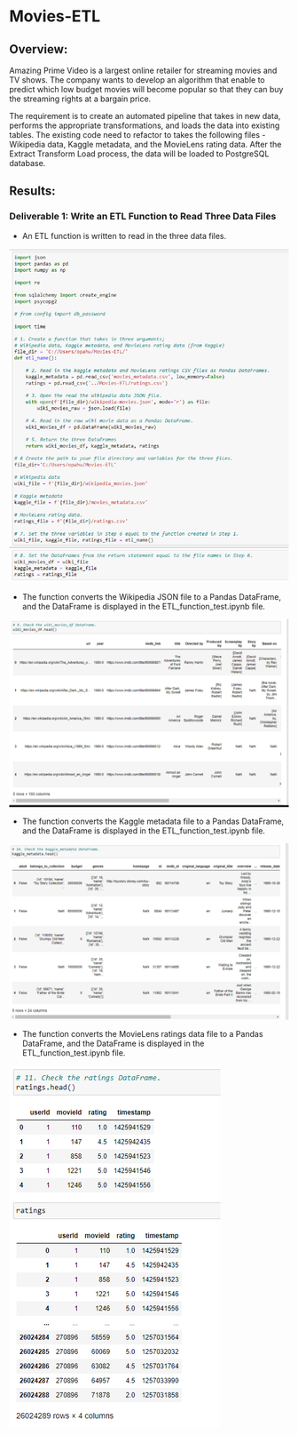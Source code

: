 # Movies-ETL

## Overview:

Amazing Prime Video is a largest online retailer for streaming movies and TV shows. The company wants to develop an algorithm that enable to predict which low budget movies will become popular so that they can buy the streaming rights at a bargain price. 

The requirement is to create an automated pipeline that takes in new data, performs the appropriate transformations, and loads the data into existing tables. The existing code need to refactor to takes the following files - Wikipedia data, Kaggle metadata, and the MovieLens rating data. After the Extract Transform Load process, the data will be loaded to PostgreSQL database.


## Results:

### Deliverable 1: Write an ETL Function to Read Three Data Files

-	 An ETL function is written to read in the three data files.

![delivery1_ETL_function.png](https://github.com/OPahunang/Movies-ETL/blob/main/Resources/delivery1_ETL_function.png)


-	The function converts the Wikipedia JSON file to a Pandas DataFrame, and the DataFrame is displayed in the ETL_function_test.ipynb file.

![delivery1_wiki_movies_df_dataframe.png](https://github.com/OPahunang/Movies-ETL/blob/main/Resources/delivery1_wiki_movies_df_dataframe.png)


-	The function converts the Kaggle metadata file to a Pandas DataFrame, and the DataFrame is displayed in the ETL_function_test.ipynb file.

![delivery1_kaggle_metadata_dataframe.png](https://github.com/OPahunang/Movies-ETL/blob/main/Resources/delivery1_kaggle_metadata_dataframe.png)


-	The function converts the MovieLens ratings data file to a Pandas DataFrame, and the DataFrame is displayed in the ETL_function_test.ipynb file.

![delivery1_ratings_dataframe.png](https://github.com/OPahunang/Movies-ETL/blob/main/Resources/delivery1_ratings_dataframe.png)


